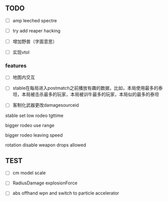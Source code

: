 ## TODO

- [ ] amp leeched spectre

- [ ] try add reaper hacking

- [ ] 增加野兽（字面意思）

- [ ] 实现vtol

### features

- [ ] 地图内交互

- [ ] stable在每局进入postmatch之前播放有趣的数据，比如，本局使用最多的泰坦，本局被击杀最多的玩家，本局被训牛最多的玩家，本局似的最多的泰坦

- [ ] 客制化武器更改damagesourceid

stable set low rodeo tgttime

bigger rodeo use range

bigger rodeo leaving speed

rotation disable weapon drops allowed

## TEST

- [ ] cm model scale

- [ ] RadiusDamage explosionForce

- [ ] abs offhand wpn and switch to particle accelerator